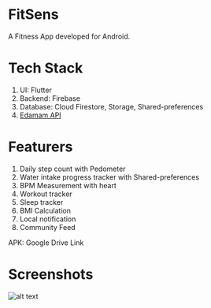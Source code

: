 # FitSens
A Fitness App developed for Android.
# Tech Stack
1. UI: Flutter
2. Backend: Firebase
3. Database: Cloud Firestore, Storage, Shared-preferences
4. <a href=" https://www.edamam.com/">Edamam API</a> 
# Featurers
1. Daily step count with Pedometer
2. Water intake progress tracker with Shared-preferences
3. BPM Measurement with heart
4. Workout tracker
5. Sleep tracker
6. BMI Calculation
7. Local notification
8. Community Feed

APK: Google Drive Link

# Screenshots
![alt text](https://www.google.com/imgres?q=flutter&imgurl=https%3A%2F%2Fcdn-images-1.medium.com%2Fmax%2F1200%2F1*5-aoK8IBmXve5whBQM90GA.png&imgrefurl=https%3A%2F%2Fmedium.com%2Fflutter&docid=_XxRqWR9WEOR6M&tbnid=2BooXSdz1JICpM&vet=12ahUKEwiAlsyjocqHAxWz8DgGHV6rLgEQM3oECGUQAA..i&w=1000&h=1000&hcb=2&ved=2ahUKEwiAlsyjocqHAxWz8DgGHV6rLgEQM3oECGUQAA)

